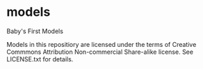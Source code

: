 # models

Baby's First Models

Models in this repositiory are licensed under the terms of Creative Commmons
Attribution Non-commercial Share-alike license. See LICENSE.txt for details.
